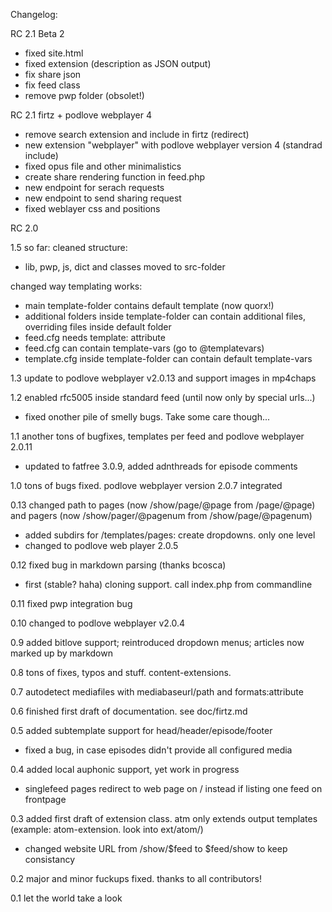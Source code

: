 Changelog:

RC 2.1 Beta 2
- fixed site.html
- fixed extension (description as JSON output)
- fix share json
- fix feed class
- remove pwp folder (obsolet!)

RC 2.1 firtz + podlove webplayer 4  
- remove search extension and include in firtz (redirect)
- new extension "webplayer" with podlove webplayer version 4 (standrad include)
- fixed opus file and other minimalistics
- create share rendering function in feed.php
- new endpoint for serach requests
- new endpoint to send sharing request
- fixed weblayer css and positions

RC 2.0

1.5 so far:
cleaned structure:
- lib, pwp, js, dict and classes moved to src-folder

changed way templating works:
- main template-folder contains default template (now quorx!)
- additional folders inside template-folder can contain additional files, overriding files inside default folder
- feed.cfg needs template: attribute
- feed.cfg can contain template-vars (go to @templatevars)
- template.cfg inside template-folder can contain default template-vars

1.3 update to podlove webplayer v2.0.13 and support images in mp4chaps

1.2 enabled rfc5005 inside standard feed (until now only by special urls...)
- fixed onother pile of smelly bugs. Take some care though...

1.1 another tons of bugfixes, templates per feed and podlove webplayer 2.0.11
- updated to fatfree 3.0.9, added adnthreads for episode comments

1.0 tons of bugs fixed. podlove webplayer version 2.0.7 integrated

0.13 changed path to pages (now /show/page/@page from /page/@page) and pagers (now /show/pager/@pagenum from /show/page/@pagenum)
- added subdirs for /templates/pages: create dropdowns. only one level
- changed to podlove web player 2.0.5

0.12 fixed bug in markdown parsing (thanks bcosca)
- first (stable? haha) cloning support. call index.php from commandline

0.11 fixed pwp integration bug

0.10 changed to podlove webplayer v2.0.4

0.9 added bitlove support; reintroduced dropdown menus; articles now marked up by markdown

0.8 tons of fixes, typos and stuff. content-extensions.

0.7 autodetect mediafiles with mediabaseurl/path and formats:attribute

0.6 finished first draft of documentation. see doc/firtz.md

0.5 added subtemplate support for head/header/episode/footer
- fixed a bug, in case episodes didn't provide all configured media

0.4 added local auphonic support, yet work in progress
- singlefeed pages redirect to web page on / instead if listing one feed on frontpage

0.3 added first draft of extension class. atm only extends output templates (example: atom-extension. look into ext/atom/)
- changed website URL from /show/$feed to $feed/show to keep consistancy

0.2 major and minor fuckups fixed. thanks to all contributors!

0.1 let the world take a look
